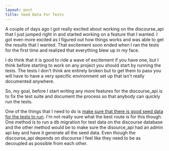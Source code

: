 ```yaml
---
layout: post
title: Seed Data For Tests
---
```


A couple of days ago I got really excited about working on the discourse_api that I just jumped right in and started working on a feature that I wanted. I got even more excited as I figured out how things works and was able to get the results that I wanted. That excitement soon ended when I ran the tests for the first time and realized that everything blew up in my face.

I do think that it is good to ride a wave of excitement if you have one, but I think before starting to work on any project you should start by running the tests. The tests I don't think are entirely broken but to get them to pass you will have to have a very specific environment set up that isn't really documented anywhere.

So, my goal, before I start writing any more features for the discourse_api is to fix the test suite and document the process so that anybody can quickly run the tests.

One of the things that I need to do is [make sure that there is good seed data for the tests to run](https://meta.discourse.org/t/discourse-seed-data-for-discourse-api-tests/19507). I'm not really sure what the best route is for this though. One method is to run a db migration for test data on the discourse database and the other method would be to make sure the disource_api had an admin api key and have it generate all the seed data. Even though the discourse_api depends on discourse I feel like they need to be as decoupled as possible from each other.

